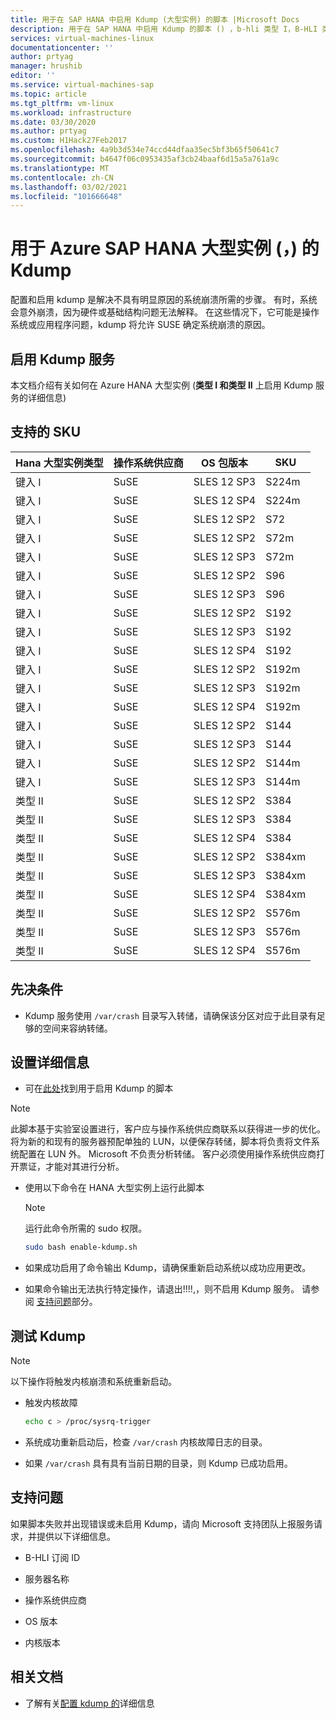 ```yaml
---
title: 用于在 SAP HANA 中启用 Kdump (大型实例) 的脚本 |Microsoft Docs
description: 用于在 SAP HANA 中启用 Kdump 的脚本 () ，b-hli 类型 I，B-HLI 类型 II
services: virtual-machines-linux
documentationcenter: ''
author: prtyag
manager: hrushib
editor: ''
ms.service: virtual-machines-sap
ms.topic: article
ms.tgt_pltfrm: vm-linux
ms.workload: infrastructure
ms.date: 03/30/2020
ms.author: prtyag
ms.custom: H1Hack27Feb2017
ms.openlocfilehash: 4a9b3d534e74ccd44dfaa35ec5bf3b65f50641c7
ms.sourcegitcommit: b4647f06c0953435af3cb24baaf6d15a5a761a9c
ms.translationtype: MT
ms.contentlocale: zh-CN
ms.lasthandoff: 03/02/2021
ms.locfileid: "101666648"
---
```

# <a name="kdump-for-sap-hana-on-azure-large-instances-hli"></a>用于 Azure SAP HANA 大型实例 (，) 的 Kdump

配置和启用 kdump 是解决不具有明显原因的系统崩溃所需的步骤。
有时，系统会意外崩溃，因为硬件或基础结构问题无法解释。
在这些情况下，它可能是操作系统或应用程序问题，kdump 将允许 SUSE 确定系统崩溃的原因。

## <a name="enable-kdump-service"></a>启用 Kdump 服务

本文档介绍有关如何在 Azure HANA 大型实例 (**类型 I 和类型 II** 上启用 Kdump 服务的详细信息) 

## <a name="supported-skus"></a>支持的 SKU

|  Hana 大型实例类型   |  操作系统供应商   |  OS 包版本   |  SKU |
|-----------------------------|--------------|-----------------------|-------------|
|   键入 I                    |  SuSE        |   SLES 12 SP3         |  S224m      |
|   键入 I                    |  SuSE        |   SLES 12 SP4         |  S224m      |
|   键入 I                    |  SuSE        |   SLES 12 SP2         |  S72        |
|   键入 I                    |  SuSE        |   SLES 12 SP2         |  S72m       |
|   键入 I                    |  SuSE        |   SLES 12 SP3         |  S72m       |
|   键入 I                    |  SuSE        |   SLES 12 SP2         |  S96        |
|   键入 I                    |  SuSE        |   SLES 12 SP3         |  S96        |
|   键入 I                    |  SuSE        |   SLES 12 SP2         |  S192       |
|   键入 I                    |  SuSE        |   SLES 12 SP3         |  S192       |
|   键入 I                    |  SuSE        |   SLES 12 SP4         |  S192       |
|   键入 I                    |  SuSE        |   SLES 12 SP2         |  S192m      |
|   键入 I                    |  SuSE        |   SLES 12 SP3         |  S192m      |
|   键入 I                    |  SuSE        |   SLES 12 SP4         |  S192m      |
|   键入 I                    |  SuSE        |   SLES 12 SP2         |  S144       |
|   键入 I                    |  SuSE        |   SLES 12 SP3         |  S144       |
|   键入 I                    |  SuSE        |   SLES 12 SP2         |  S144m      |
|   键入 I                    |  SuSE        |   SLES 12 SP3         |  S144m      |
|   类型 II                   |  SuSE        |   SLES 12 SP2         |  S384       |
|   类型 II                   |  SuSE        |   SLES 12 SP3         |  S384       |
|   类型 II                   |  SuSE        |   SLES 12 SP4         |  S384       |
|   类型 II                   |  SuSE        |   SLES 12 SP2         |  S384xm     |
|   类型 II                   |  SuSE        |   SLES 12 SP3         |  S384xm     |
|   类型 II                   |  SuSE        |   SLES 12 SP4         |  S384xm     |
|   类型 II                   |  SuSE        |   SLES 12 SP2         |  S576m      |
|   类型 II                   |  SuSE        |   SLES 12 SP3         |  S576m      |
|   类型 II                   |  SuSE        |   SLES 12 SP4         |  S576m      |

## <a name="prerequisites"></a>先决条件

- Kdump 服务使用 `/var/crash` 目录写入转储，请确保该分区对应于此目录有足够的空间来容纳转储。

## <a name="setup-details"></a>设置详细信息

- 可在[此处](https://github.com/Azure/sap-hana/blob/master/tools/enable-kdump.sh)找到用于启用 Kdump 的脚本
> [!NOTE]
> 此脚本基于实验室设置进行，客户应与操作系统供应商联系以获得进一步的优化。
> 将为新的和现有的服务器预配单独的 LUN，以便保存转储，脚本将负责将文件系统配置在 LUN 外。
> Microsoft 不负责分析转储。 客户必须使用操作系统供应商打开票证，才能对其进行分析。

- 使用以下命令在 HANA 大型实例上运行此脚本

    > [!NOTE]
    > 运行此命令所需的 sudo 权限。

    ```bash
    sudo bash enable-kdump.sh
    ```

- 如果成功启用了命令输出 Kdump，请确保重新启动系统以成功应用更改。

- 如果命令输出无法执行特定操作，请退出!!!!,，则不启用 Kdump 服务。 请参阅 [支持问题](#support-issue)部分。

## <a name="test-kdump"></a>测试 Kdump

> [!NOTE]
>  以下操作将触发内核崩溃和系统重新启动。

- 触发内核故障

    ```bash
    echo c > /proc/sysrq-trigger
    ```

- 系统成功重新启动后，检查 `/var/crash` 内核故障日志的目录。

- 如果 `/var/crash` 具有具有当前日期的目录，则 Kdump 已成功启用。

## <a name="support-issue"></a>支持问题

如果脚本失败并出现错误或未启用 Kdump，请向 Microsoft 支持团队上报服务请求，并提供以下详细信息。

* B-HLI 订阅 ID

* 服务器名称

* 操作系统供应商

* OS 版本

* 内核版本

## <a name="related-documents"></a>相关文档
- 了解有关[配置 kdump 的](https://www.suse.com/support/kb/doc/?id=3374462)详细信息
